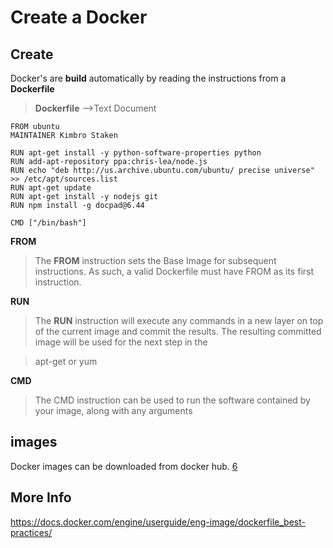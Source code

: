 # Create a Docker

## Create

Docker's are **build** automatically by reading the instructions from a **Dockerfile**

> **Dockerfile** -->Text Document 


    FROM ubuntu
    MAINTAINER Kimbro Staken

    RUN apt-get install -y python-software-properties python
    RUN add-apt-repository ppa:chris-lea/node.js
    RUN echo "deb http://us.archive.ubuntu.com/ubuntu/ precise universe" >> /etc/apt/sources.list
    RUN apt-get update
    RUN apt-get install -y nodejs git
    RUN npm install -g docpad@6.44

    CMD ["/bin/bash"] 
    
**FROM**
> The **FROM** instruction sets the Base Image for subsequent instructions. As such, a valid Dockerfile must have FROM as its first instruction. 

**RUN**

>The **RUN** instruction will execute any commands in a new layer on top of the current image and commit the results. The resulting committed image will be used for the next step in the 

>apt-get or yum 

**CMD**

>The CMD instruction can be used to run the software contained by your image, along with any arguments

## images

Docker images can be downloaded from docker hub. [6](https://hub.docker.com/)


## More Info

https://docs.docker.com/engine/userguide/eng-image/dockerfile_best-practices/
